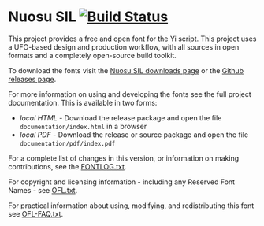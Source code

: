 # Nuosu SIL [![Build Status](http://build.palaso.org/app/rest/builds/buildType:Fonts_Nuosu/statusIcon)](http://build.palaso.org/viewType.html?buildTypeId=Fonts_Nuosu&guest=1)

This project provides a free and open font for the Yi script.
This project uses a UFO-based design and production workflow, with all sources in open formats and a completely open-source build toolkit.

To download the fonts visit the [Nuosu SIL downloads page](https://software.sil.org/nuosu/#downloads) or the [Github releases page](https://github.com/silnrsi/font-nuosu/releases).

For more information on using and developing the fonts see the full project documentation. This is available in two forms:

- *local HTML* - Download the release package and open the file `documentation/index.html` in a browser
- *local PDF* - Download the release or source package and open the file `documentation/pdf/index.pdf`

For a complete list of changes in this version, or information on making contributions, see the [FONTLOG.txt](FONTLOG.txt).

For copyright and licensing information - including any Reserved Font Names - see [OFL.txt](OFL.txt).

For practical information about using, modifying, and redistributing this font see [OFL-FAQ.txt](OFL-FAQ.txt).
